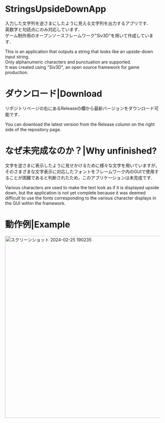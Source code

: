 # StringsUpsideDownApp
入力した文字列を逆さまにしたように見える文字列を出力するアプリです．  
英数字と句読点にのみ対応しています．  
ゲーム制作用のオープンソースフレームワーク"Siv3D"を用いて作成しています．  
  
This is an application that outputs a string that looks like an upside-down input string.  
Only alphanumeric characters and punctuation are supported.  
It was created using "Siv3D", an open source framework for game production.  

# ダウンロード|Download
リポジトリページの右にあるReleaseの欄から最新バージョンをダウンロード可能です．  
  
You can download the latest version from the Release column on the right side of the repository page.  


# なぜ未完成なのか？|Why unfinished?
文字を逆さまに表示したように見せかけるために様々な文字を用いていますが，そのさまざまな文字表示に対応したフォントをフレームワーク内のGUIで使用することが困難であると判断されたため，このアプリケーションは未完成です．  
  
Various characters are used to make the text look as if it is displayed upside down, but the application is not yet complete because it was deemed difficult to use the fonts corresponding to the various character displays in the GUI within the framework.  

# 動作例|Example
<img width="593" alt="スクリーンショット 2024-02-25 190235" src="https://github.com/inte-nent/StringsUpsideDownApp/assets/54321156/7424e713-4097-4f30-9a42-423c18c20f82">
